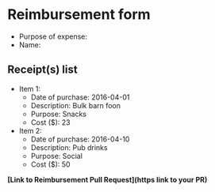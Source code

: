 
# Reimbursement form

- Purpose of expense:
- Name:

## Receipt(s) list

<!-- Replace the below example, following the format provided, and adding items as needed -->

<!-- Example -->
- Item 1:
    - Date of purchase: 2016-04-01
    - Description: Bulk barn foon
    - Purpose: Snacks
    - Cost ($): 23
- Item 2:
    - Date of purchase: 2016-04-10
    - Description: Pub drinks
    - Purpose: Social
    - Cost ($): 50
    
**[Link to Reimbursement Pull Request](https link to your PR)**
